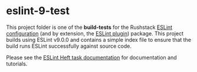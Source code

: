 # eslint-9-test

This project folder is one of the **build-tests** for the Rushstack [ESLint configuration](https://www.npmjs.com/package/@rushstack/eslint-config) (and by extension, the [ESLint plugin](https://www.npmjs.com/package/@rushstack/eslint-plugin))
package. This project builds using ESLint v9.0.0 and contains a simple index file to ensure that the build runs ESLint successfully against source code.

Please see the [ESLint Heft task documentation](https://rushstack.io/pages/heft_tasks/eslint/) for documentation and tutorials.
